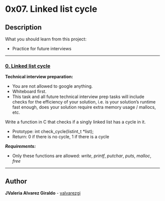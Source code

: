 # 0x07. Linked list cycle

## Description

What you should learn from this project:

* Practice for future interviews

---

### [0. Linked list cycle](./0-check_cycle.c)

**Technical interview preparation:**

* You are not allowed to google anything.
* Whiteboard first.
* This task and all future technical interview prep tasks will include checks for the efficiency of your solution, i.e. is your solution’s runtime fast enough, does your solution require extra memory usage / mallocs, etc.

Write a function in C that checks if a singly linked list has a cycle in it.

* Prototype: int check_cycle(listint_t *list);
* Return: 0 if there is no cycle, 1 if there is a cycle

***Requirements:***

* Only these functions are allowed: *write*, *printf*, *putchar*, *puts*, *malloc*, *free*

---

## Author

**JValeria Alvarez Giraldo** - [valvarezgi](https://github.com/valvarezgi)
